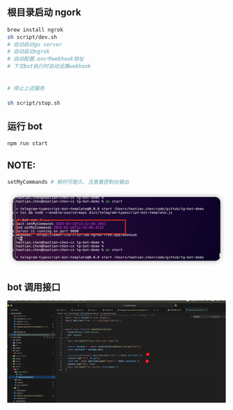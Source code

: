 ## 根目录启动 ngork

```sh
brew install ngrok
sh script/dev.sh
# 自动启动go server
# 自动启动ngrok
# 自动配置.env中webhook地址
# 下文bot执行时自动设置webhook


# 停止上述服务

sh script/stop.sh
```

## 运行 bot

```sh
npm run start
```

## NOTE:

```sh
setMyCommands # 耗时可能久，注意看控制台输出
```

![alt text](image.png)

## bot 调用接口

![alt text](image-3.png)
